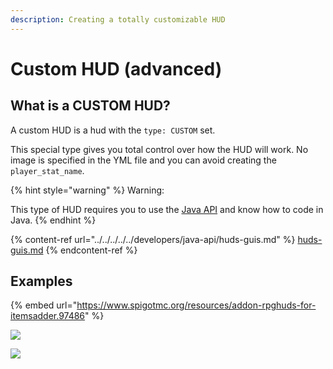 ```yaml
---
description: Creating a totally customizable HUD
---
```


# Custom HUD (advanced)

## What is a CUSTOM HUD?

A custom HUD is a hud with the `type: CUSTOM` set.

This special type gives you total control over how the HUD will work. No image is specified in the YML file and you can avoid creating the `player_stat_name`.

{% hint style="warning" %}
Warning:

This type of HUD requires you to use the [Java API](../../../../../developers/java-api/) and know how to code in Java.
{% endhint %}

{% content-ref url="../../../../../developers/java-api/huds-guis.md" %}
[huds-guis.md](../../../../../developers/java-api/huds-guis.md)
{% endcontent-ref %}

## Examples

{% embed url="https://www.spigotmc.org/resources/addon-rpghuds-for-itemsadder.97486" %}

![](../../../../../.gitbook/assets/arrow_showcase.gif)

![](../../../../../.gitbook/assets/hud_showcase.gif)
